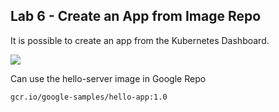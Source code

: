 ## Lab 6 - Create an App from Image Repo

It is possible to create an app from the Kubernetes Dashboard. 

![](https://i.imgur.com/qQTjTlh.png)

Can use the hello-server image in Google Repo

```
gcr.io/google-samples/hello-app:1.0
```
